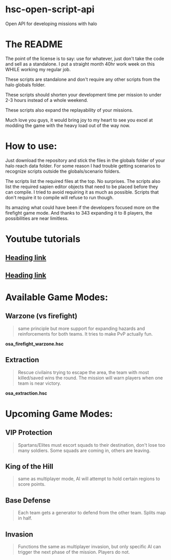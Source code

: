 # hsc-open-script-api
Open API for developing missions with halo

# The README
The point of the license is to say: use for whatever, just don't take the code and sell as a standalone. I put a straight month 40hr work week on this WHILE working my regular job.

These scripts are standalone and don't require any other scripts from the halo globals folder.

These scripts should shorten your development time per mission to under 2-3 hours instead of a whole weekend.

These scripts also expand the replayability of your missions.

Much love you guys, it would bring joy to my heart to see you excel at modding the game with the heavy load out of the way now.


# How to use:
Just download the repository and stick the files in the globals folder of your halo reach data folder.
For some reason I had trouble getting scenarios to recognize scripts outside the globals/scenario folders.

The scripts list the required files at the top. No surprises.
The scripts also list the required sapien editor objects that need to be placed before they can compile. I tried to avoid requiring it as much as possible. Scripts that don't require it to compile will refuse to run though.


Its amazing what could have been if the developers focused more on the firefight game mode. And thanks to 343 expanding it to 8 players, the possibilities are near limitless.

# Youtube tutorials
## [Heading link](https://www.youtube.com/ "Halo Reach Firefight - Start to Finish")
## [Heading link](https://www.youtube.com/ "HSC OSA Showcase for Halo Reach")

# Available Game Modes:
## Warzone (vs firefight)
> same principle but more support for expanding hazards and reinforcements for both teams. It tries to make PvP actually fun.

**osa_firefight_warzone.hsc**
## Extraction
> Rescue civilains trying to escape the area, the team with most killed/saved wins the round. The mission will warn players when one team is near victory.

**osa_extraction.hsc**

# Upcoming Game Modes:
## VIP Protection
> Spartans/Elites must escort squads to their destination, don't lose too many soldiers. Some squads are coming in, others are leaving.

## King of the Hill
> same as multiplayer mode, AI will attempt to hold certain regions to score points.

## Base Defense
> Each team gets a generator to defend from the other team. Splits map in half.

## Invasion
> Functions the same as multiplayer invasion, but only specific AI can trigger the next phase of the mission. Players do not.
